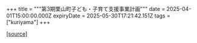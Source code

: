 +++
title = """第3期栗山町子ども・子育て支援事業計画"""
date = 2025-04-01T15:00:00.000Z
expiryDate = 2025-05-30T17:21:42.151Z
tags = ["kuriyama"]
+++


[[source]](https://www.town.kuriyama.hokkaido.jp/soshiki/39/1810.html)
